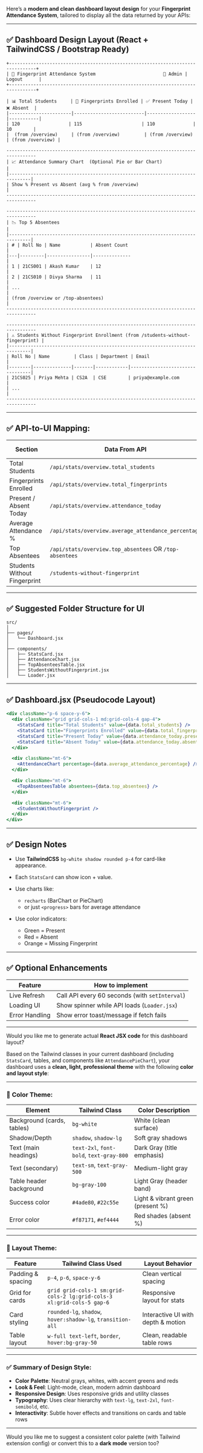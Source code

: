Here’s a **modern and clean dashboard layout design** for your **Fingerprint Attendance System**, tailored to display all the data returned by your APIs:

---

## ✅ Dashboard Design Layout (React + TailwindCSS / Bootstrap Ready)

```
+--------------------------------------------------------------------------------+
| 🔷 Fingerprint Attendance System                         👤 Admin | Logout      |
+--------------------------------------------------------------------------------+

| 📊 Total Students     | 🧬 Fingerprints Enrolled | ✅ Present Today | ❌ Absent  |
|-----------------------|--------------------------|------------------|-----------|
| 120                  | 115                      | 110              | 10        |
|  (from /overview)     | (from /overview)         | (from /overview) | (from /overview) |

---------------------------------------------------------------------------------
| 📈 Attendance Summary Chart  (Optional Pie or Bar Chart)                      |
|------------------------------------------------------------------------------|
| Show % Present vs Absent (avg % from /overview)                              |
---------------------------------------------------------------------------------

---------------------------------------------------------------------------------
| 📉 Top 5 Absentees                                                            |
|------------------------------------------------------------------------------|
| # | Roll No | Name           | Absent Count                                  |
|---|---------|----------------|--------------                                 |
| 1 | 21CS001 | Akash Kumar    | 12                                             |
| 2 | 21CS010 | Divya Sharma   | 11                                             |
| ...                                                                       |
| (from /overview or /top-absentees)                                           |
---------------------------------------------------------------------------------

---------------------------------------------------------------------------------
| ⚠️ Students Without Fingerprint Enrollment (from /students-without-fingerprint) |
|------------------------------------------------------------------------------|
| Roll No | Name         | Class | Department | Email                          |
|--------|--------------|-------|------------|---------------------------------|
| 21CS025 | Priya Mehta | CS2A  | CSE        | priya@example.com               |
| ...                                                                         |
---------------------------------------------------------------------------------
```

---

## ✅ API-to-UI Mapping:

| Section                      | Data From API                                           | Component Idea   |
| ---------------------------- | ------------------------------------------------------- | ---------------- |
| Total Students               | `/api/stats/overview.total_students`                    | `StatsCard`      |
| Fingerprints Enrolled        | `/api/stats/overview.total_fingerprints`                | `StatsCard`      |
| Present / Absent Today       | `/api/stats/overview.attendance_today`                  | `StatsCard`      |
| Average Attendance %         | `/api/stats/overview.average_attendance_percentage`     | Pie/Progress Bar |
| Top Absentees                | `/api/stats/overview.top_absentees` OR `/top-absentees` | `TableComponent` |
| Students Without Fingerprint | `/students-without-fingerprint`                         | `WarningTable`   |

---

## ✅ Suggested Folder Structure for UI

```
src/
│
├── pages/
│   └── Dashboard.jsx
│
├── components/
│   ├── StatsCard.jsx
│   ├── AttendanceChart.jsx
│   ├── TopAbsenteesTable.jsx
│   ├── StudentsWithoutFingerprint.jsx
│   └── Loader.jsx
```

---

## ✅ Dashboard.jsx (Pseudocode Layout)

```jsx
<div className="p-6 space-y-6">
  <div className="grid grid-cols-1 md:grid-cols-4 gap-4">
    <StatsCard title="Total Students" value={data.total_students} />
    <StatsCard title="Fingerprints Enrolled" value={data.total_fingerprints} />
    <StatsCard title="Present Today" value={data.attendance_today.present} />
    <StatsCard title="Absent Today" value={data.attendance_today.absent} />
  </div>

  <div className="mt-6">
    <AttendanceChart percentage={data.average_attendance_percentage} />
  </div>

  <div className="mt-6">
    <TopAbsenteesTable absentees={data.top_absentees} />
  </div>

  <div className="mt-6">
    <StudentsWithoutFingerprint />
  </div>
</div>
```

---

## ✅ Design Notes

* Use **TailwindCSS** `bg-white shadow rounded p-4` for card-like appearance.
* Each `StatsCard` can show icon + value.
* Use charts like:

  * `recharts` (BarChart or PieChart)
  * or just `<progress>` bars for average attendance
* Use color indicators:

  * Green = Present
  * Red = Absent
  * Orange = Missing Fingerprint

---

## ✅ Optional Enhancements

| Feature        | How to implement                               |
| -------------- | ---------------------------------------------- |
| Live Refresh   | Call API every 60 seconds (with `setInterval`) |
| Loading UI     | Show spinner while API loads (`Loader.jsx`)    |
| Error Handling | Show error toast/message if fetch fails        |

---

Would you like me to generate actual **React JSX code** for this dashboard layout?







Based on the Tailwind classes in your current dashboard (including `StatsCard`, tables, and components like `AttendancePieChart`), your dashboard uses a **clean, light, professional theme** with the following **color and layout style**:

---

### 🎨 **Color Theme:**

| Element                    | Tailwind Class                           | Color Description                 |
| -------------------------- | ---------------------------------------- | --------------------------------- |
| Background (cards, tables) | `bg-white`                               | White (clean surface)             |
| Shadow/Depth               | `shadow`, `shadow-lg`                    | Soft gray shadows                 |
| Text (main headings)       | `text-2xl`, `font-bold`, `text-gray-800` | Dark Gray (title emphasis)        |
| Text (secondary)           | `text-sm`, `text-gray-500`               | Medium-light gray                 |
| Table header background    | `bg-gray-100`                            | Light Gray (header band)          |
| Success color              | `#4ade80`, `#22c55e`                     | Light & vibrant green (present %) |
| Error color                | `#f87171`, `#ef4444`                     | Red shades (absent %)             |

---

### 📐 **Layout Theme:**

| Feature           | Tailwind Class Used                                                   | Layout Behavior                    |
| ----------------- | --------------------------------------------------------------------- | ---------------------------------- |
| Padding & spacing | `p-4`, `p-6`, `space-y-6`                                             | Clean vertical spacing             |
| Grid for cards    | `grid grid-cols-1 sm:grid-cols-2 lg:grid-cols-3 xl:grid-cols-5 gap-6` | Responsive layout for stats        |
| Card styling      | `rounded-lg`, `shadow`, `hover:shadow-lg`, `transition-all`           | Interactive UI with depth & motion |
| Table layout      | `w-full text-left`, `border`, `hover:bg-gray-50`                      | Clean, readable table rows         |

---

### ✅ Summary of Design Style:

* **Color Palette**: Neutral grays, whites, with accent greens and reds
* **Look & Feel**: Light-mode, clean, modern admin dashboard
* **Responsive Design**: Uses responsive grids and utility classes
* **Typography**: Uses clear hierarchy with `text-lg`, `text-2xl`, `font-semibold`, etc.
* **Interactivity**: Subtle hover effects and transitions on cards and table rows

---

Would you like me to suggest a consistent color palette (with Tailwind extension config) or convert this to a **dark mode** version too?
